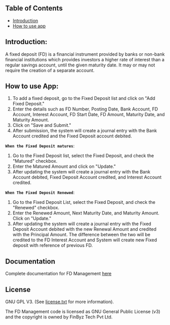 ## Table of Contents
  - [Introduction](#introduction)
  - [How to use app](#how-to-use-app)

## Introduction:

A fixed deposit (FD) is a financial instrument provided by banks or non-bank financial institutions which provides investors a higher rate of interest than a regular savings account, until the given maturity date. It may or may not require the creation of a separate account.

## How to use App:

1.	To add a fixed deposit, go to the Fixed Deposit list and click on "Add Fixed Deposit."<br/>
2.	Enter the details such as FD Number, Posting Date, Bank Account, FD Account, Interest Account, FD Start Date, FD Amount, Maturity Date, and Maturity Amount.<br/>
3.	Click on "Save and Submit." <br/>
4.	After submission, the system will create a journal entry with the Bank Account credited and the Fixed Deposit account debited.<br/>

**`When the Fixed Deposit matures`**:
 
1.  Go to the Fixed Deposit list, select the Fixed Deposit, and check the "Matured" checkbox.<br/>
2.  Enter the Matured Amount and click on "Update."<br/>
3.  After updating the system will create a journal entry with the Bank Account debited, Fixed Deposit Account credited, and Interest Account credited.<br/>

**`When The Fixed Deposit Renewed`**:

1.  Go to the Fixed Deposit List, select the Fixed Deposit, and check the "Renewed" checkbox.<br/>
2.  Enter the Renewed Amount, Next Maturity Date, and Maturity Amount. Click on "Update."<br/>
3.  After updating the system will create a journal entry with the Fixed Deposit Account debited with the new Renewal Amount and credited with the Principal Amount. The difference between the two will be credited to the FD Interest Account and System will create new Fixed deposit with reference of previous FD.<br/>


## Documentation

Complete documentation for FD Management [here](https://finbyz.tech/fd-management)

## License

GNU GPL V3. (See [license.txt](https://github.com/finbyz/FD-Management/blob/main/license.txt) for more information).

The FD Management code is licensed as GNU General Public License (v3) and the copyright is owned by FinByz Tech Pvt Ltd.
 
 

